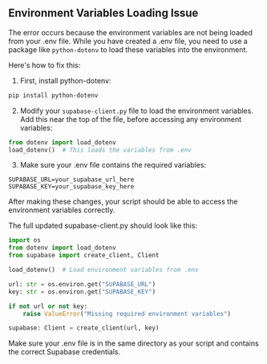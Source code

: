 ## Environment Variables Loading Issue

The error occurs because the environment variables are not being loaded from your .env file. While you have created a .env file, you need to use a package like `python-dotenv` to load these variables into the environment.

Here's how to fix this:

1. First, install python-dotenv:
```bash
pip install python-dotenv
```

2. Modify your `supabase-client.py` file to load the environment variables. Add this near the top of the file, before accessing any environment variables:
```python
from dotenv import load_dotenv
load_dotenv()  # This loads the variables from .env
```

3. Make sure your .env file contains the required variables:
```
SUPABASE_URL=your_supabase_url_here
SUPABASE_KEY=your_supabase_key_here
```

After making these changes, your script should be able to access the environment variables correctly.

The full updated supabase-client.py should look like this:
```python
import os
from dotenv import load_dotenv
from supabase import create_client, Client

load_dotenv()  # Load environment variables from .env

url: str = os.environ.get("SUPABASE_URL")
key: str = os.environ.get("SUPABASE_KEY")

if not url or not key:
    raise ValueError("Missing required environment variables")

supabase: Client = create_client(url, key)
```

Make sure your .env file is in the same directory as your script and contains the correct Supabase credentials.